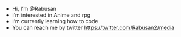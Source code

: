 - Hi, I’m @Rabusan
- I’m interested in Anime and rpg
- I’m currently learning how to code
- You can reach me by twitter https://twitter.com/Rabusan2/media

<!---
Rabusan/Rabusan is a ✨ special ✨ repository because its `README.md` (this file) appears on your GitHub profile.
You can click the Preview link to take a look at your changes.
--->
